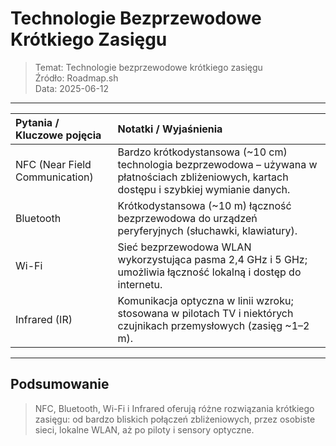 # Technologie Bezprzewodowe Krótkiego Zasięgu
> Temat: Technologie bezprzewodowe krótkiego zasięgu  
> Źródło: Roadmap.sh  
> Data: 2025-06-12

---

| Pytania / Kluczowe pojęcia                         | Notatki / Wyjaśnienia                                                                                                                                          |
| :------------------------------------------------- | :------------------------------------------------------------------------------------------------------------------------------------------------------------ |
| NFC (Near Field Communication)                     | Bardzo krótkodystansowa (~10 cm) technologia bezprzewodowa – używana w płatnościach zbliżeniowych, kartach dostępu i szybkiej wymianie danych.                |
| Bluetooth                                          | Krótkodystansowa (~10 m) łączność bezprzewodowa do urządzeń peryferyjnych (słuchawki, klawiatury).                                                            |
| Wi-Fi                                              | Sieć bezprzewodowa WLAN wykorzystująca pasma 2,4 GHz i 5 GHz; umożliwia łączność lokalną i dostęp do internetu.                                                |
| Infrared (IR)                                      | Komunikacja optyczna w linii wzroku; stosowana w pilotach TV i niektórych czujnikach przemysłowych (zasięg ~1–2 m).                                           |

---

## Podsumowanie
> NFC, Bluetooth, Wi-Fi i Infrared oferują różne rozwiązania krótkiego zasięgu: od bardzo bliskich połączeń zbliżeniowych, przez osobiste sieci, lokalne WLAN, aż po piloty i sensory optyczne.
